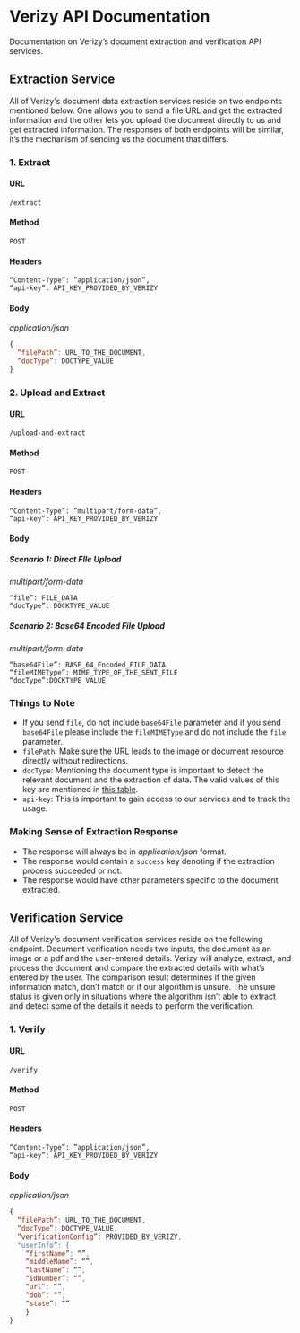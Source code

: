 # Verizy API Documentation
Documentation on Verizy’s document extraction and verification API services.

## Extraction Service
All of Verizy's document data extraction services reside on two endpoints mentioned below. One allows you to send a file URL and get the extracted information and the other lets you upload the document directly to us and get extracted information. The responses of both endpoints will be similar, it’s the mechanism of sending us the document that differs.

### 1. Extract
#### URL
`/extract`
#### Method
`POST`
#### Headers
```
“Content-Type”: ”application/json”,
“api-key”: API_KEY_PROVIDED_BY_VERIZY
```
#### Body
*application/json*
```javascript
{
  “filePath”: URL_TO_THE_DOCUMENT,
  “docType”: DOCTYPE_VALUE
}
```
### 2. Upload and Extract
#### URL
`/upload-and-extract`
#### Method
`POST`
#### Headers
```
“Content-Type”: ”multipart/form-data”,
“api-key”: API_KEY_PROVIDED_BY_VERIZY
```
#### Body
##### Scenario 1: Direct FIle Upload
*multipart/form-data*
```
“file”: FILE_DATA
“docType”: DOCKTYPE_VALUE
```
##### Scenario 2: Base64 Encoded File Upload
*multipart/form-data*
```
“base64File”: BASE_64_Encoded_FILE_DATA
“fileMIMEType”: MIME_TYPE_OF_THE_SENT_FILE
“docType”:DOCKTYPE_VALUE
```

### Things to Note
- If you send `file`, do not include `base64File` parameter and if you send `base64File` please include the `fileMIMEType` and do not include the `file` parameter.
- `filePath`: Make sure the URL leads to the image or document resource directly without redirections.
- `docType`: Mentioning the document type is important to detect the relevant document and the extraction of data. The valid values of this key are mentioned in [this table](verizy-api/SupportedDocuments.md).
- `api-key`: This is important to gain access to our services and to track the usage.

### Making Sense of Extraction Response
- The response will always be in *application/json* format.
- The response would contain a `success` key denoting if the extraction process succeeded or not.
- The response would have other parameters specific to the document extracted.

## Verification Service
All of Verizy's document verification services reside on the following endpoint. Document verification needs two inputs, the document as an image or a pdf and the user-entered details. Verizy will analyze, extract, and process the document and compare the extracted details with what’s entered by the user. The comparison result determines if the given information match, don’t match or if our algorithm is unsure. The unsure status is given only in situations where the algorithm isn’t able to extract and detect some of the details it needs to perform the verification.

### 1. Verify
#### URL
`/verify`
#### Method
`POST`
#### Headers
```
“Content-Type”: ”application/json”,
“api-key”: API_KEY_PROVIDED_BY_VERIZY
```
#### Body
*application/json*
```javascript
{
  “filePath”: URL_TO_THE_DOCUMENT,
  “docType”: DOCTYPE_VALUE,
  “verificationConfig”: PROVIDED_BY_VERIZY,
  "userInfo”: {
    “firstName”: “”,
    “middleName”: “”,
    “lastName”: “”,
    “idNumber”: “”,
    “url”: “”,
    “dob”: “”,
    “state”: “”
	}
}
```

